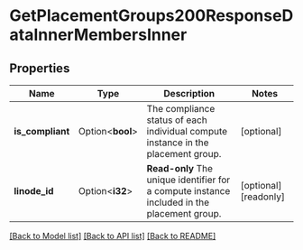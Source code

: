 # GetPlacementGroups200ResponseDataInnerMembersInner

## Properties

Name | Type | Description | Notes
------------ | ------------- | ------------- | -------------
**is_compliant** | Option<**bool**> | The compliance status of each individual compute instance in the placement group. | [optional]
**linode_id** | Option<**i32**> | __Read-only__ The unique identifier for a compute instance included in the placement group. | [optional][readonly]

[[Back to Model list]](../README.md#documentation-for-models) [[Back to API list]](../README.md#documentation-for-api-endpoints) [[Back to README]](../README.md)


